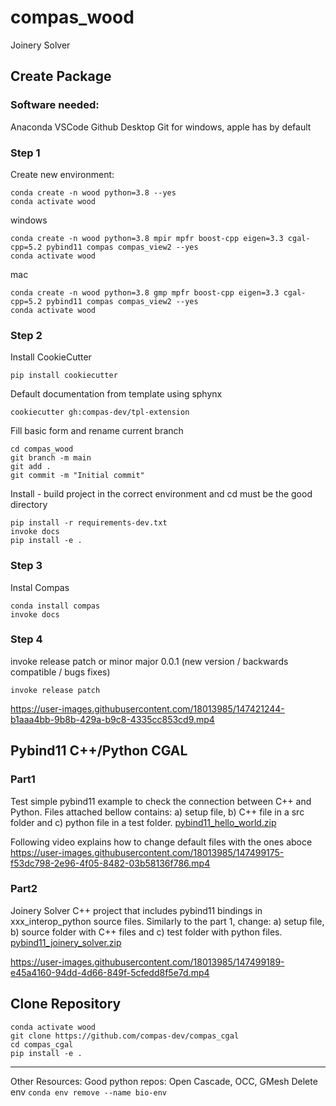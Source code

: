 # compas_wood

Joinery Solver


## Create Package

### Software needed:
Anaconda
VSCode
Github Desktop
Git for windows, apple has by default

### Step 1
Create new environment:
```
conda create -n wood python=3.8 --yes
conda activate wood
```
windows
``` 
conda create -n wood python=3.8 mpir mpfr boost-cpp eigen=3.3 cgal-cpp=5.2 pybind11 compas compas_view2 --yes 
conda activate wood
```
mac
```
conda create -n wood python=3.8 gmp mpfr boost-cpp eigen=3.3 cgal-cpp=5.2 pybind11 compas compas_view2 --yes
conda activate wood
```


### Step 2

Install CookieCutter
```
pip install cookiecutter
```
Default documentation from template using sphynx
```
cookiecutter gh:compas-dev/tpl-extension
```
Fill basic form and rename current branch
```
cd compas_wood
git branch -m main
git add .
git commit -m "Initial commit"
```
Install - build project in the correct environment and cd must be the good directory
```
pip install -r requirements-dev.txt
invoke docs
pip install -e .
```

### Step 3
Instal Compas
```
conda install compas
invoke docs
```

### Step 4
invoke release patch or minor major 0.0.1 (new version / backwards compatible / bugs fixes)
```
invoke release patch 
```






https://user-images.githubusercontent.com/18013985/147421244-b1aaa4bb-9b8b-429a-b9c8-4335cc853cd9.mp4

## Pybind11 C++/Python CGAL

### Part1

Test simple pybind11 example to check the connection between C++ and Python.
Files attached bellow contains: a) setup file, b) C++ file in a src folder and c) python file in a test folder.
[pybind11_hello_world.zip](https://github.com/petrasvestartas/compas_wood/files/7781554/pybind11_hello_world.zip)

Following video explains how to change default files with the ones aboce
https://user-images.githubusercontent.com/18013985/147499175-f53dc798-2e96-4f05-8482-03b58136f786.mp4


### Part2

Joinery Solver C++ project that includes pybind11 bindings in xxx_interop_python source files.
Similarly to the part 1, change: a) setup file, b) source folder with C++ files and c) test folder with python files.
[pybind11_joinery_solver.zip](https://github.com/petrasvestartas/compas_wood/files/7781555/pybind11_joinery_solver.zip)

https://user-images.githubusercontent.com/18013985/147499189-e45a4160-94dd-4d66-849f-5cfedd8f5e7d.mp4


## Clone Repository

```
conda activate wood
git clone https://github.com/compas-dev/compas_cgal
cd compas_cgal
pip install -e .
```

___
Other Resources:
Good python repos: Open Cascade, OCC, GMesh
Delete env ```conda env remove --name bio-env ```
